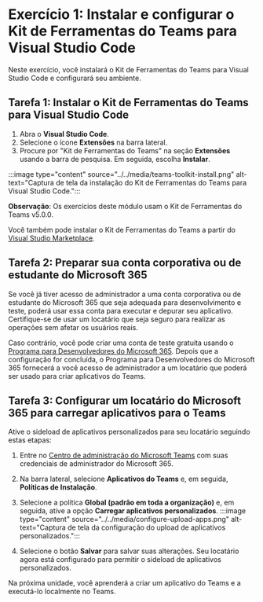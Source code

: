 # Exercício 1: Instalar e configurar o Kit de Ferramentas do Teams para Visual Studio Code

Neste exercício, você instalará o Kit de Ferramentas do Teams para Visual Studio Code e configurará seu ambiente.

## Tarefa 1: Instalar o Kit de Ferramentas do Teams para Visual Studio Code

1. Abra o **Visual Studio Code**.
2. Selecione o ícone **Extensões** na barra lateral.
3. Procure por "Kit de Ferramentas do Teams" na seção **Extensões** usando a barra de pesquisa. Em seguida, escolha **Instalar**.

:::image type="content" source="../../media/teams-toolkit-install.png" alt-text="Captura de tela da instalação do Kit de Ferramentas do Teams para Visual Studio Code.":::

**Observação**:  Os exercícios deste módulo usam o Kit de Ferramentas do Teams v5.0.0.

Você também pode instalar o Kit de Ferramentas do Teams a partir do [Visual Studio Marketplace](https://marketplace.visualstudio.com/items?itemName=TeamsDevApp.ms-teams-vscode-extension).

## Tarefa 2: Preparar sua conta corporativa ou de estudante do Microsoft 365

Se você já tiver acesso de administrador a uma conta corporativa ou de estudante do Microsoft 365 que seja adequada para desenvolvimento e teste, poderá usar essa conta para executar e depurar seu aplicativo. Certifique-se de usar um locatário que seja seguro para realizar as operações sem afetar os usuários reais.

Caso contrário, você pode criar uma conta de teste gratuita usando o [Programa para Desenvolvedores do Microsoft 365](https://aka.ms/m365developers).  Depois que a configuração for concluída, o Programa para Desenvolvedores do Microsoft 365 fornecerá a você acesso de administrador a um locatário que poderá ser usado para criar aplicativos do Teams.

## Tarefa 3: Configurar um locatário do Microsoft 365 para carregar aplicativos para o Teams

Ative o sideload de aplicativos personalizados para seu locatário seguindo estas etapas:

1. Entre no [Centro de administração do Microsoft Teams](https://admin.teams.microsoft.com) com suas credenciais de administrador do Microsoft 365.

2. Na barra lateral, selecione **Aplicativos do Teams** e, em seguida, **Políticas de Instalação**.

3. Selecione a política **Global (padrão em toda a organização)** e, em seguida, ative a opção **Carregar aplicativos personalizados**. 
   :::image type="content" source="../../media/configure-upload-apps.png" alt-text="Captura de tela da configuração do upload de aplicativos personalizados.":::

4. Selecione o botão **Salvar** para salvar suas alterações. Seu locatário agora está configurado para permitir o sideload de aplicativos personalizados.

Na próxima unidade, você aprenderá a criar um aplicativo do Teams e a executá-lo localmente no Teams.
